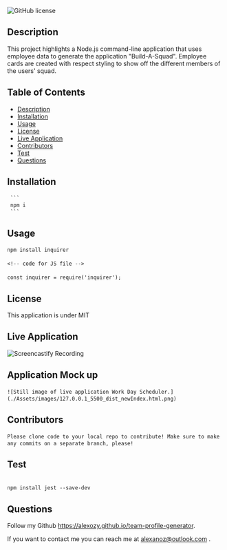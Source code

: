  ![GitHub license](https://img.shields.io/badge/license-MIT-blue.svg)

## **Description**

This project highlights a Node.js command-line application that uses employee data to generate the application "Build-A-Squad". Employee cards are created with respect styling to show off the different members of the users' squad.

## Table of Contents
  * [Description](#description)
  * [Installation](#installation)
  * [Usage](#usage)
  * [License](#license)
  * [Live Application](#liveapplication)
  * [Contributors](#contributors)
  * [Test](#tests)
  * [Questions](#questions)

## Installation
     
     ```
     npm i
     ```

## Usage

```
npm install inquirer

<!-- code for JS file -->

const inquirer = require('inquirer');

```
## License

This application is under MIT

## Live Application
 ![Screencastify Recording](https://watch.screencastify.com/v/scAJNzS39FHiqrFXi2Ex)


## Application Mock up
    ![Still image of live application Work Day Scheduler.](./Assets/images/127.0.0.1_5500_dist_newIndex.html.png)



## Contributors

    Please clone code to your local repo to contribute! Make sure to make any commits on a separate branch, please!

## Test

```

npm install jest --save-dev 

```

## Questions

Follow my Github https://alexozy.github.io/team-profile-generator.

If you want to contact me you can reach me at alexanoz@outlook.com .
